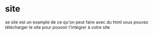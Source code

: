 # site
  se site est un example de ce qu'on peut faire avec du html 
  vous pouvez télécharger le site pour pouvoir l'intégrer à votre site